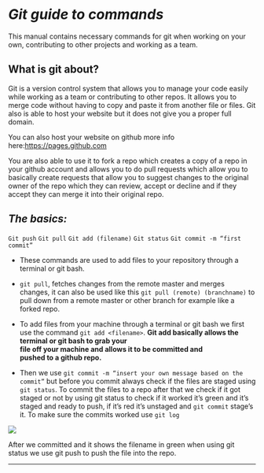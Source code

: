 # **_Git guide to commands_**

This manual contains necessary commands for git when working on your own, contributing to other projects and working as a team.

## What is git about?

Git is a version control system that allows you to manage your code easily while working as a team or contributing to other repos. It allows you to merge code without having to copy and paste it from another file or files. Git also is able to host your website but it does not give you a proper full domain. 


You can also host your website on github more info here:https://pages.github.com


You are also able to use it to fork a repo which creates a copy of a repo in your github account and allows you to do pull requests which allow you to basically create requests that allow you to suggest changes to the original owner of the repo which they can review, accept or decline and if they accept they can merge it into their original repo.

## **_The basics:_**


`Git push`
`Git pull`
`Git add (filename)`
`Git status`
`Git commit -m “first commit”` 

- These commands are used to add files to your repository through a terminal or git bash.
- `git pull`, fetches changes from the remote master and merges changes, it can also be used like this `git pull (remote) (branchname)` to pull down from a remote master or other branch for example like a forked repo.
- To add files from your machine through a terminal or git bash we first use the command `git add <filename>`. 
                **Git add basically allows the terminal or git bash to grab your       
                file off your machine and allows it to be committed and   
                pushed to a github repo.**

- Then we use `git commit -m “insert your own message based on the commit”` but before you commit always check if the files are staged using `git status`. To commit the files to a repo after that we check if it got staged or not by using git status to check if it worked it’s green and it’s staged and ready to push, if it’s red it’s unstaged and `git commit` stage’s it. To make sure the commits worked use `git log`


![](https://github.com/feedhenry/student-help-guide-content/tree/master/topic04-git-introduction/book-git-tutorial/img/gitstagescreenshot.png) 


After we committed and it shows the filename in green when using git status we use git push to push the file into the repo. 

---
